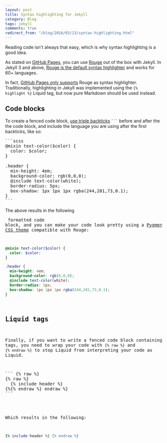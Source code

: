 ```yaml
---
layout: post
title: Syntax highlighting for Jekyll
category: Blog
tags: jekyll
comments: true
redirect_from: "/blog/2016/03/13/syntax-highlighting.html"
---
```

Reading code isn't always that easy, which is why syntax highlighting is a good idea.

As stated on [GitHub Pages](https://help.github.com/articles/using-syntax-highlighting-on-github-pages/), you can use [Rouge](http://rouge.jneen.net/) out of the box with Jekyll. In Jekyll 3 and above, [Rouge is the default syntax highlighter](http://jekyllrb.com/docs/templates/#code-snippet-highlighting) and works for 60+ languages.

In fact, [GitHub Pages *only* supports](https://github.com/blog/2100-github-pages-now-faster-and-simpler-with-jekyll-3-0) Rouge as syntax highlighter. Traditionally, highlighting in Jekyll was implemented using the <code>&#123;% highlight %&#125;</code> Liquid tag, but now pure Markdown should be used instead.

## Code blocks

To create a fenced code block, [use triple backticks](https://help.github.com/articles/creating-and-highlighting-code-blocks/) <code>```</code> before and after the the code block, and include the language you are using after the first backticks, like so:

<pre>
```scss
@mixin text-color($color) {
  color: $color;
}

.header {
  min-height: 4em;
  background-color: rgb(0,0,0);
  @include text-color(white);
  border-radius: 5px;
  box-shadow: 1px 1px 1px rgba(244,201,73,0.1);
}
```
</pre>

The above results in the following <code><pre></code> formatted code block, and you can make your code look pretty using a [Pygments CSS theme](http://jwarby.github.io/jekyll-pygments-themes/languages/javascript.html) compatible with Rouge:

```scss
@mixin text-color($color) {
  color: $color;
}

.header {
  min-height: 4em;
  background-color: rgb(0,0,0);
  @include text-color(white);
  border-radius: 5px;
  box-shadow: 1px 1px 1px rgba(244,201,73,0.1);
}
```

## Liquid tags

Finally, if you want to write a fenced code block containing Liquid tags, you need to wrap your code with <code>&#123;% raw %&#125;</code> and <code>&#123;% endraw %&#125;</code> to stop Liquid from interpreting your code as Liquid.

<pre>
``` {% raw %}
{% raw %}
  {% include header %}
{%{% endraw %} endraw %}
```
</pre>

Which results in the following:

```rb {% raw %}
{% include header %} {% endraw %}
```
